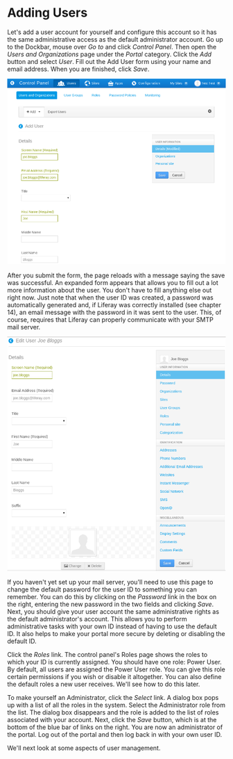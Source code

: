 # Adding Users 

Let's add a user account for yourself and configure this account so it has the
same administrative access as the default administrator account. Go up to the
Dockbar, mouse over *Go to* and click *Control Panel*. Then open the *Users and
Organizations* page under the *Portal* category. Click the *Add* button and
select *User*. Fill out the Add User form using your name and email address.
When you are finished, click *Save*.

![Figure 15.2: The Add User Screen](../../images/01-add-user-screen.png)

After you submit the form, the page reloads with a message saying the save was
successful. An expanded form appears that allows you to fill out a lot more
information about the user. You don't have to fill anything else out right now.
Just note that when the user ID was created, a password was automatically
generated and, if Liferay was correctly installed (see chapter 14), an email
message with the password in it was sent to the user. This, of course, requires
that Liferay can properly communicate with your SMTP mail server.

![Figure 15.3: Liferay's User Account Editor](../../images/01-user-account-editor.png)

If you haven't yet set up your mail server, you'll need to use this page to
change the default password for the user ID to something you can remember. You
can do this by clicking on the *Password* link in the box on the right, entering
the new password in the two fields and clicking *Save*. Next, you should give
your user account the same administrative rights as the default administrator's
account. This allows you to perform administrative tasks with your own ID
instead of having to use the default ID. It also helps to make your portal more
secure by deleting or disabling the default ID.

Click the *Roles* link. The control panel's Roles page shows the roles to which
your ID is currently assigned. You should have one role: Power User. By default,
all users are assigned the Power User role. You can give this role certain
permissions if you wish or disable it altogether. You can also define the
default roles a new user receives. We'll see how to do this later.

To make yourself an Administrator, click the *Select* link. A dialog box pops up
with a list of all the roles in the system. Select the Administrator role from
the list. The dialog box disappears and the role is added to the list of roles
associated with your account. Next, click the *Save* button, which is at the
bottom of the blue bar of links on the right. You are now an administrator of
the portal. Log out of the portal and then log back in with your own user ID.

We'll next look at some aspects of user management. 
